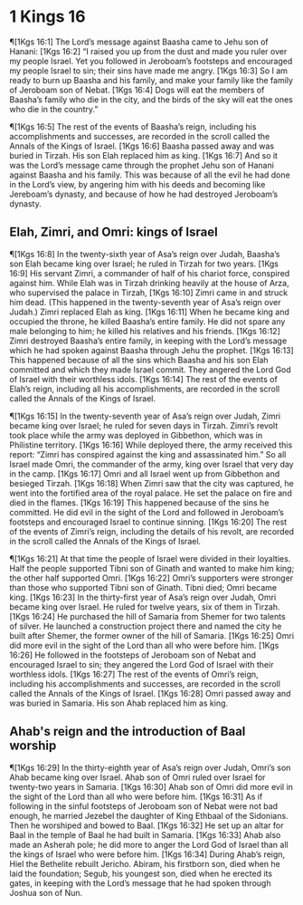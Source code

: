 # 1 Kings 16

¶[1Kgs 16:1] The Lord’s message against Baasha came to Jehu son of Hanani:
[1Kgs 16:2] “I raised you up from the dust and made you ruler over my people Israel. Yet you followed in Jeroboam’s footsteps and encouraged my people Israel to sin; their sins have made me angry.
[1Kgs 16:3] So I am ready to burn up Baasha and his family, and make your family like the family of Jeroboam son of Nebat.
[1Kgs 16:4] Dogs will eat the members of Baasha’s family who die in the city, and the birds of the sky will eat the ones who die in the country.”

¶[1Kgs 16:5] The rest of the events of Baasha’s reign, including his accomplishments and successes, are recorded in the scroll called the Annals of the Kings of Israel.
[1Kgs 16:6] Baasha passed away and was buried in Tirzah. His son Elah replaced him as king.
[1Kgs 16:7] And so it was the Lord’s message came through the prophet Jehu son of Hanani against Baasha and his family. This was because of all the evil he had done in the Lord’s view, by angering him with his deeds and becoming like Jereboam’s dynasty, and because of how he had destroyed Jeroboam’s dynasty.

## Elah, Zimri, and Omri: kings of Israel
¶[1Kgs 16:8] In the twenty-sixth year of Asa’s reign over Judah, Baasha’s son Elah became king over Israel; he ruled in Tirzah for two years.
[1Kgs 16:9] His servant Zimri, a commander of half of his chariot force, conspired against him. While Elah was in Tirzah drinking heavily at the house of Arza, who supervised the palace in Tirzah,
[1Kgs 16:10] Zimri came in and struck him dead. (This happened in the twenty-seventh year of Asa’s reign over Judah.) Zimri replaced Elah as king.
[1Kgs 16:11] When he became king and occupied the throne, he killed Baasha’s entire family. He did not spare any male belonging to him; he killed his relatives and his friends.
[1Kgs 16:12] Zimri destroyed Baasha’s entire family, in keeping with the Lord’s message which he had spoken against Baasha through Jehu the prophet.
[1Kgs 16:13] This happened because of all the sins which Baasha and his son Elah committed and which they made Israel commit. They angered the Lord God of Israel with their worthless idols.
[1Kgs 16:14] The rest of the events of Elah’s reign, including all his accomplishments, are recorded in the scroll called the Annals of the Kings of Israel.

¶[1Kgs 16:15] In the twenty-seventh year of Asa’s reign over Judah, Zimri became king over Israel; he ruled for seven days in Tirzah. Zimri’s revolt took place while the army was deployed in Gibbethon, which was in Philistine territory.
[1Kgs 16:16] While deployed there, the army received this report: “Zimri has conspired against the king and assassinated him.” So all Israel made Omri, the commander of the army, king over Israel that very day in the camp.
[1Kgs 16:17] Omri and all Israel went up from Gibbethon and besieged Tirzah.
[1Kgs 16:18] When Zimri saw that the city was captured, he went into the fortified area of the royal palace. He set the palace on fire and died in the flames.
[1Kgs 16:19] This happened because of the sins he committed. He did evil in the sight of the Lord and followed in Jeroboam’s footsteps and encouraged Israel to continue sinning.
[1Kgs 16:20] The rest of the events of Zimri’s reign, including the details of his revolt, are recorded in the scroll called the Annals of the Kings of Israel.

¶[1Kgs 16:21] At that time the people of Israel were divided in their loyalties. Half the people supported Tibni son of Ginath and wanted to make him king; the other half supported Omri.
[1Kgs 16:22] Omri’s supporters were stronger than those who supported Tibni son of Ginath. Tibni died; Omri became king.
[1Kgs 16:23] In the thirty-first year of Asa’s reign over Judah, Omri became king over Israel. He ruled for twelve years, six of them in Tirzah.
[1Kgs 16:24] He purchased the hill of Samaria from Shemer for two talents of silver. He launched a construction project there and named the city he built after Shemer, the former owner of the hill of Samaria.
[1Kgs 16:25] Omri did more evil in the sight of the Lord than all who were before him.
[1Kgs 16:26] He followed in the footsteps of Jeroboam son of Nebat and encouraged Israel to sin; they angered the Lord God of Israel with their worthless idols.
[1Kgs 16:27] The rest of the events of Omri’s reign, including his accomplishments and successes, are recorded in the scroll called the Annals of the Kings of Israel.
[1Kgs 16:28] Omri passed away and was buried in Samaria. His son Ahab replaced him as king.

## Ahab's reign and the introduction of Baal worship
¶[1Kgs 16:29] In the thirty-eighth year of Asa’s reign over Judah, Omri’s son Ahab became king over Israel. Ahab son of Omri ruled over Israel for twenty-two years in Samaria.
[1Kgs 16:30] Ahab son of Omri did more evil in the sight of the Lord than all who were before him.
[1Kgs 16:31] As if following in the sinful footsteps of Jeroboam son of Nebat were not bad enough, he married Jezebel the daughter of King Ethbaal of the Sidonians. Then he worshiped and bowed to Baal.
[1Kgs 16:32] He set up an altar for Baal in the temple of Baal he had built in Samaria.
[1Kgs 16:33] Ahab also made an Asherah pole; he did more to anger the Lord God of Israel than all the kings of Israel who were before him.
[1Kgs 16:34] During Ahab’s reign, Hiel the Bethelite rebuilt Jericho. Abiram, his firstborn son, died when he laid the foundation; Segub, his youngest son, died when he erected its gates, in keeping with the Lord’s message that he had spoken through Joshua son of Nun.
